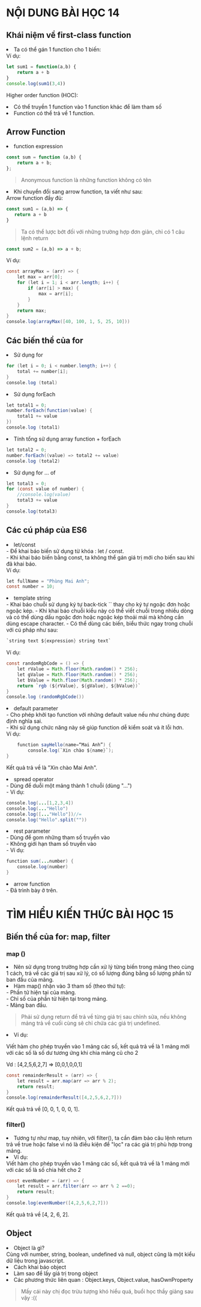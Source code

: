 # NỘI DUNG BÀI HỌC 14
## Khái niệm về first-class function
<li> Ta có thể gán 1 function cho 1 biến:<br>
Ví dụ:

```javascript
let sum1 = function(a,b) {
    return a + b
}
console.log(sum1(3,4))
```

Higher order function (HOC):
<li> Có thể truyền 1 function vào 1 function khác để làm tham số
<li> Function có thể trả về 1 function.<br>

## Arrow Function 
<li>function expression <br>

```javascript
const sum = function (a,b) {
    return a + b;
};
```
> Anonymous function là những function không có tên

<li> Khi chuyển đổi sang arrow function, ta viết như sau:<br>
Arrow function đầy đủ:

```javascript
const sum1 = (a,b) => {
   return a + b
}
```
> Ta có thể lược bớt đối với những trường hợp đơn giản, chỉ có 1 câu lệnh return<br>

```javascript
const sum2 = (a,b) => a + b;
```
Ví dụ:

```java
const arrayMax = (arr) => {
    let max = arr[0];
    for (let i = 1; i < arr.length; i++) {
        if (arr[i] > max) {
            max = arr[i];
        }
    }  
    return max;
}
console.log(arrayMax([40, 100, 1, 5, 25, 10]))
```
## Các biến thể của for
<li> Sử dụng for

```java
for (let i = 0; i < number.length; i++) {
    total += number[i];
}
console.log (total)
```

<li> Sử dụng forEach

```java
let total1 = 0;
number.forEach(function(value) {
    total1 += value
})
console.log (total1)
```

<li> Tính tổng sử dụng array function + forEach

```java
let total2 = 0;
number.forEach((value) => total2 += value)
console.log (total2)
```

<li> Sử dụng for ... of

```java
let total3 = 0;
for (const value of number) {
    //console.log(value)
    total3 += value
}
console.log(total3)
```
## Các cú pháp của ES6
<li> let/const <br>
- Để khai báo biến sử dụng từ khóa : let / const. <br>
- Khi khai báo biến bằng const, ta không thể gán giá trị mới cho biến sau khi đã khai báo. <br>
Ví dụ: <br>

```java
let fullName = "Phùng Mai Anh";
const number = 10;
```

<li>template string <br>
- Khai báo chuỗi sử dụng ký tự back-tick `` thay cho ký tự ngoặc đơn hoặc ngoặc kép.
- Khi khai báo chuỗi kiểu này có thể viết chuỗi trong nhiều dòng và có thể dùng dấu ngoặc đơn hoặc ngoặc kép thoải mái mà không cần dùng escape character.
- Có thể dùng các biến, biểu thức ngay trong chuỗi với cú pháp như sau: 

```java
`string text ${expression} string text`
```
Ví dụ:

```java
const randomRgbCode = () => {
    let rValue = Math.floor(Math.random() * 256);
    let gValue = Math.floor(Math.random() * 256);
    let bValue = Math.floor(Math.random() * 256);
    return `rgb (${rValue}, ${gValue}, ${bValue})`
}
console.log (randomRgbCode())
```
<li>default parameter <br>
- Cho phép khởi tạo function với những default value nếu như chúng được định nghĩa sai. <br>
- Khi sử dụng chức năng này sẽ giúp function dễ kiểm soát và ít lỗi hơn. <br>
Ví dụ:

```java
    function sayHello(name=“Mai Anh”) {
        console.log(`Xin chào ${name}`);
}
```
Kết quả trả về là "Xin chào Mai Anh".

<li> spread operator <br>
- Dùng để duỗi một mảng thành 1 chuỗi (dùng "...") <br>
- Ví dụ:

```java
console.log(...[1,2,3,4])
console.log(..."Hello")
console.log([..."Hello"])//=
console.log("Hello".split(""))
```
<li>rest parameter <br>
- Dùng để gom những tham số truyền vào<br>
- Không giới hạn tham số truyền vào <br>
- Ví dụ: <br>

```java
function sum(...number) {
    console.log(number)
}
```
<li> arrow function <br>
- Đã trình bày ở trên.

# TÌM HIỂU KIẾN THỨC BÀI HỌC 15
## Biến thể của for: map, filter
### map ()

<li>Nên sử dụng trong trường hợp cần xử lý từng biến trong mảng theo cùng 1 cách, trả về các giá trị sau xử lý, có số lượng đúng bằng số lượng phần tử ban đầu của mảng.<br>

<li>Hàm map() nhận vào 3 tham số (theo thứ tự):
<br>
- Phần tử hiện tại của mảng.<br>
- Chỉ số của phần tử hiện tại trong mảng.<br>
- Mảng ban đầu.<br>

> Phải sử dụng return để trả về từng giá trị sau chỉnh sửa, nếu không mảng trả về cuối cùng sẽ chỉ chứa các giá trị undefined.
<li> Ví dụ: <br>

Viết hàm cho phép truyền vào 1 mảng các số, kết quả trả về là 1 mảng mới với các số là số dư tương ứng khi chia mảng cũ cho 2<br>

Vd : [4,2,5,6,2,7] => [0,0,1,0,0,1]<br>

```java
const remainderResult = (arr) => {
    let result = arr.map(arr => arr % 2);
    return result;
}
console.log(remainderResult([4,2,5,6,2,7]))
```
Kết quả trả về [0, 0, 1, 0, 0, 1].

### filter()
<li>Tương tự như map, tuy nhiên, với filter(), ta cần đảm bảo câu lệnh return trả về true hoặc false vì nó là điều kiện để "lọc" ra các giá trị phù hợp trong mảng.
<li> Ví dụ:<br>
Viết hàm cho phép truyền vào 1 mảng các số, kết quả trả về là 1 mảng mới với các số là số chia hết cho 2

```java
const evenNumber = (arr) => {
    let result = arr.filter(arr => arr % 2 ==0);
    return result;
}
console.log(evenNumber([4,2,5,6,2,7]))
```
Kết quả trả về [4, 2, 6, 2].
## Object
<li> Object là gì? <br>
Cùng với number, string, boolean, undefined và null, object cũng là một kiểu dữ liệu trong javascript.

<li> Cách khai báo object <br>
<li>Làm sao để lấy giá trị trong object
<li>Các phương thức liên quan : Object.keys, Object.value, hasOwnProperty

> Mấy cái này chị đọc trừu tượng khó hiểu quá, buổi học thầy giảng sau vậy :((


